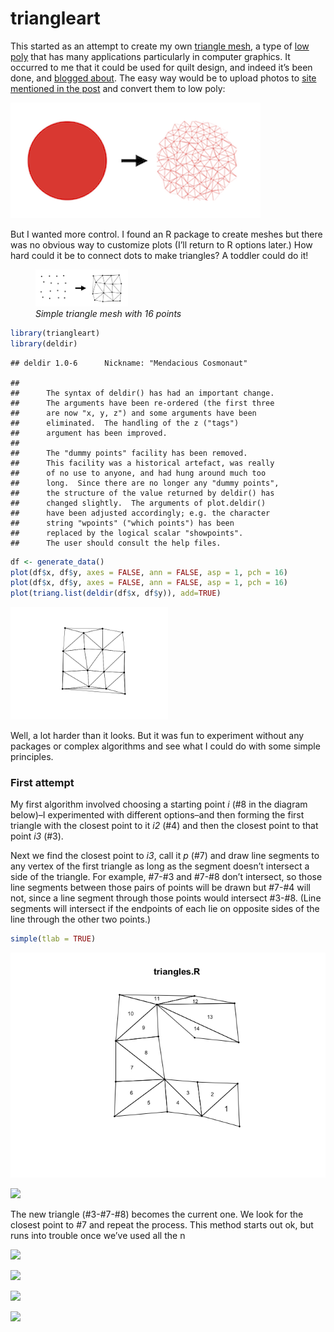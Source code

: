 
# triangleart

This started as an attempt to create my own [triangle
mesh](https://en.wikipedia.org/wiki/Triangle_mesh), a type of [low
poly](https://en.wikipedia.org/wiki/Low_poly) that has many applications
particularly in computer graphics. It occurred to me that it could be
used for quilt design, and indeed it’s been done, and [blogged
about](http://gefiltequilt.blogspot.com/2015/12/triangle-quilt-design-with-low-poly.html).
The easy way would be to upload photos to [site mentioned in the
post](https://snorpey.github.io/triangulation/) and convert them to low
poly:

![*A circle converted to low poly*](img/lowpolycircle.png)

But I wanted more control. I found an R package to create meshes but
there was no obvious way to customize plots (I’ll return to R options
later.) How hard could it be to connect dots to make triangles? A
toddler could do it!

<figure>
<img src="img/trianglemesh.png" style="width:35.0%" alt="Simple triangle mesh with 16 points" /><figcaption aria-hidden="true"><em>Simple triangle mesh with 16 points</em></figcaption>
</figure>

``` r
library(triangleart)
library(deldir)
```

    ## deldir 1.0-6      Nickname: "Mendacious Cosmonaut"

    ## 
    ##      The syntax of deldir() has had an important change. 
    ##      The arguments have been re-ordered (the first three 
    ##      are now "x, y, z") and some arguments have been 
    ##      eliminated.  The handling of the z ("tags") 
    ##      argument has been improved.
    ##  
    ##      The "dummy points" facility has been removed. 
    ##      This facility was a historical artefact, was really 
    ##      of no use to anyone, and had hung around much too 
    ##      long.  Since there are no longer any "dummy points", 
    ##      the structure of the value returned by deldir() has 
    ##      changed slightly.  The arguments of plot.deldir() 
    ##      have been adjusted accordingly; e.g. the character 
    ##      string "wpoints" ("which points") has been 
    ##      replaced by the logical scalar "showpoints". 
    ##      The user should consult the help files.

``` r
df <- generate_data()
plot(df$x, df$y, axes = FALSE, ann = FALSE, asp = 1, pch = 16)
plot(df$x, df$y, axes = FALSE, ann = FALSE, asp = 1, pch = 16)
plot(triang.list(deldir(df$x, df$y)), add=TRUE)
```

<img src="README_files/figure-gfm/unnamed-chunk-1-1.png" width="50%" />

Well, a lot harder than it looks. But it was fun to experiment without
any packages or complex algorithms and see what I could do with some
simple principles.

### First attempt

My first algorithm involved choosing a starting point *i* (#8 in the
diagram below)–I experimented with different options–and then forming
the first triangle with the closest point to it *i2* (#4) and then the
closest point to that point *i3* (#3).

Next we find the closest point to *i3*, call it *p* (#7) and draw line
segments to any vertex of the first triangle as long as the segment
doesn’t intersect a side of the triangle. For example, #7-#3 and #7-#8
don’t intersect, so those line segments between those pairs of points
will be drawn but #7-#4 will not, since a line segment through those
points would intersect #3-#8. (Line segments will intersect if the
endpoints of each lie on opposite sides of the line through the other
two points.)

``` r
simple(tlab = TRUE)
```

![](README_files/figure-gfm/unnamed-chunk-2-1.png)<!-- -->

![](img/triangles-AA.png)

The new triangle (#3-#7-#8) becomes the current one. We look for the
closest point to #7 and repeat the process. This method starts out ok,
but runs into trouble once we’ve used all the n

![](img/triangles-A.png)

![](img/triangles-B.png)

![](img/triangles-C.png)

![](img/triangles-D.png)
